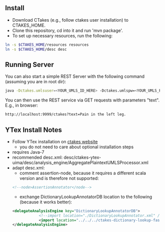 Install
-------

* Download CTakes (e.g., follow ctakes user installation) to CTAKES_HOME.
* Clone this repository, cd into it and run 'mvn package'.
* To set up necessary resources, run the following:

```bash
ln -s $CTAKES_HOME/resources resources 
ln -s $CTAKES_HOME/desc desc 
```


Running Server
--------------

You can also start a simple REST Server with the following command (assuming you are in root dir):
```bash
java -Dctakes.umlsuser=<YOUR_UMLS_ID_HERE> -Dctakes.umlspw=<YOUR_UMLS_PASSSWORD_HERE> -Xmx5g -cp target/ctakes-server-0.1.jar:resources/ de.dfki.lt.ctakes.Server host(e.g. localhost) port(e.g. 9999) desc/path/to/desc.xml
```
You can then use the REST service via GET requests with parameters "text". E.g., in browser:
```bash
http://localhost:9999/ctakes?text=Pain in the left leg.
```

YTex Install Notes
----------

* Follow YTex installation on [ctakes website](https://cwiki.apache.org/confluence/display/CTAKES/YTEX+Installation)
    * you do not need to care about optional installation steps
* requires Java-7
* recommended desc.xml: desc/ctakes-ytex-uima/desc/analysis_engine/AggregatePlaintextUMLSProcessor.xml
* adapt desc.xml:
    * comment assertion-node, because it requires a different scala version and is therefore not supported: 
    ```xml
    <!--node>AssertionAnnotator</node-->
    ```
    * exchange DictionaryLookupAnnotatorDB location to the following (because it works better):
    ```xml
    <delegateAnalysisEngine key="DictionaryLookupAnnotatorDB">
    			<!--import location="./DictionaryLookupAnnotator.xml" /-->
    			<import location="../../../ctakes-dictionary-lookup-fast/desc/analysis_engine/UmlsLookupAnnotator.xml"/>
    </delegateAnalysisEngine>
    ```
  